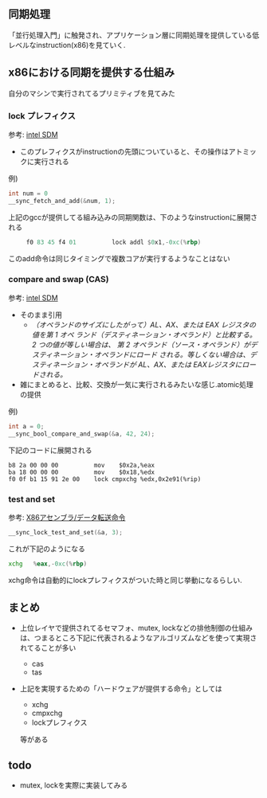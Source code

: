 ## 同期処理
「並行処理入門」に触発され、アプリケーション層に同期処理を提供している低レベルなinstruction(x86)を見ていく.

## x86における同期を提供する仕組み
自分のマシンで実行されてるプリミティブを見てみた
### lock プレフィクス
参考: [intel SDM](https://www.intel.co.jp/content/dam/www/public/ijkk/jp/ja/documents/developer/IA32_Arh_Dev_Man_Vol2A_i.pdf)
* このプレフィクスがinstructionの先頭についていると、その操作はアトミックに実行される

例)
```c
int num = 0
__sync_fetch_and_add(&num, 1);
```
上記のgccが提供してる組み込みの同期関数は、下のようなinstructionに展開される
```asm
     f0 83 45 f4 01          lock addl $0x1,-0xc(%rbp)
```
このadd命令は同じタイミングで複数コアが実行するようなことはない
### compare and swap (CAS)
参考: [intel SDM](https://www.intel.co.jp/content/dam/www/public/ijkk/jp/ja/documents/developer/IA32_Arh_Dev_Man_Vol2A_i.pdf)
* そのまま引用
    * *（オペランドのサイズにしたがって）AL、AX、または EAX レジスタの値を第 1 オペ
ランド（デスティネーション・オペランド）と比較する。2 つの値が等しい場合は、
第 2 オペランド（ソース・オペランド）がデスティネーション・オペランドにロード
される。等しくない場合は、デスティネーション・オペランドが AL、AX、または
EAXレジスタにロードされる。*
* 雑にまとめると、比較、交換が一気に実行されるみたいな感じ.atomic処理の提供

例)
```c
int a = 0;
__sync_bool_compare_and_swap(&a, 42, 24);
```
下記のコードに展開される
```
b8 2a 00 00 00          mov    $0x2a,%eax
ba 18 00 00 00          mov    $0x18,%edx
f0 0f b1 15 91 2e 00    lock cmpxchg %edx,0x2e91(%rip)     
```


### test and set
参考: [X86アセンブラ/データ転送命令](https://ja.wikibooks.org/wiki/X86%E3%82%A2%E3%82%BB%E3%83%B3%E3%83%96%E3%83%A9/%E3%83%87%E3%83%BC%E3%82%BF%E8%BB%A2%E9%80%81%E5%91%BD%E4%BB%A4)
```c
__sync_lock_test_and_set(&a, 3);
```
これが下記のようになる
```asm
xchg   %eax,-0xc(%rbp)
```
xchg命令は自動的にlockプレフィクスがついた時と同じ挙動になるらしい.


## まとめ
* 上位レイヤで提供されてるセマフォ、mutex, lockなどの排他制御の仕組みは、つまるところ下記に代表されるようなアルゴリズムなどを使って実現されてることが多い
  * cas
  * tas
* 上記を実現するための「ハードウェアが提供する命令」としては
  * xchg
  * cmpxchg
  * lockプレフィクス  

  等がある

## todo
* mutex, lockを実際に実装してみる